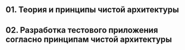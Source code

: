 ## 01. Теория и принципы чистой архитектуры
## 02. Разработка тестового приложения согласно принципам чистой архитектуры

